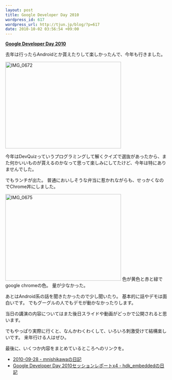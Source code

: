 ```yaml
--- 
layout: post
title: Google Developer Day 2010
wordpress_id: 617
wordpress_url: http://tjun.jp/blog/?p=617
date: 2010-10-02 03:56:54 +09:00
---
```

<strong><a href="http://www.google.co.jp/events/developerday/2010/">Google Developer Day 2010</a></strong>

去年は行ったらAndroidとか貰えたりして楽しかったんで、今年も行きました。

<a title="IMG_0672 by taka-jun, on Flickr" href="http://www.flickr.com/photos/taka-jun/5032720030/"><img src="http://farm5.static.flickr.com/4108/5032720030_ecb2d409b3_m.jpg" alt="IMG_0672" width="360" height="270" /></a>

今年はDevQuizっていうプログラミングして解くクイズで選抜があったから、また何かいいものが貰えるのかなって思って楽しみにしてたけど、今年は特にありませんでした。

でもランチが出た。
普通においしそうな弁当に惹かれながらも、せっかくなのでChrome丼にしました。

<a title="IMG_0675 by taka-jun, on Flickr" href="http://www.flickr.com/photos/taka-jun/5032100891/"><img src="http://farm5.static.flickr.com/4090/5032100891_498de6356c_m.jpg" alt="IMG_0675" width="360" height="270" /></a>
色が黄色と赤と緑でgoogle chromeの色。
量が少なかった。


あとはAndroid系の話を聞きたかったので少し聞いたり。
基本的に話やデモは面白いです。
でもグーグルの人でもデモが動かなかったりします。


当日の講演の内容についてはまた後日スライドや動画がどっかで公開されると思います。


でもやっぱり実際に行くと、なんかわくわくして、いろいろ刺激受けて結構楽しいです。
来年行ける人はぜひ。


最後に、いくつか内容をまとめているところへのリンクを。
<ul>
	<li><a href="http://d.hatena.ne.jp/mnishikawa/20100928">2010-09-28 - mnishikawaの日記</a></li>
	<li><a href="http://d.hatena.ne.jp/hdk_embedded/20100928/1285692149">Google Developer Day 2010セッションレポートx4 - hdk_embeddedの日記</a></li>
</ul>
